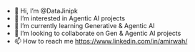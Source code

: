- 👋 Hi, I’m @DataJinipk
- 👀 I’m interested in Agentic AI projects
- 🌱 I’m currently learning Generative & Agentic AI
- 💞️ I’m looking to collaborate on Gen & Agentic AI projects
- 📫 How to reach me https://www.linkedin.com/in/amirwah/

<!---
DataJinipk/DataJinipk is a ✨ special ✨ repository because its `README.md` (this file) appears on your GitHub profile.
You can click the Preview link to take a look at your changes.
--->
